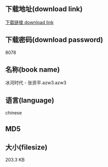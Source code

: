 ## 下载地址(download link)
[下载链接 download link](https://voluble-croquembouche-d321dc.netlify.app/?s=%E5%86%B0%E6%B2%B3%E6%97%B6%E4%BB%A3+-+%E5%BC%A0%E8%B5%84%E5%B9%B3.azw3)

## 下载密码(download password)
8078

## 名称(book name)
冰河时代 - 张资平.azw3.azw3

## 语言(language)
chinese

## MD5


## 大小(filesize)
203.3 KB
